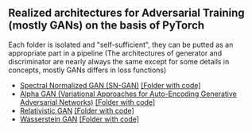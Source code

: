 ## Realized architectures for Adversarial Training (mostly GANs) on the basis of PyTorch

Each folder is isolated and "self-sufficient", they can be putted as an appropriate part in a pipeline (The architectures of generator and discriminator are nearly always the same except for some details in concepts, mostly GANs differs in loss functions)

* [Spectral Normalized GAN (SN-GAN)](https://arxiv.org/abs/1802.05957) [[Folder with code]](https://github.com/zzmtsvv/adversarial/tree/main/sn_gan)
* [Alpha GAN (Variational Approaches for Auto-Encoding Generative Adversarial Networks)](https://arxiv.org/abs/1706.04987) [[Folder with code]](https://github.com/zzmtsvv/adversarial/tree/main/alpha_gan)
* [Relativistic GAN](https://arxiv.org/abs/1807.00734v3) [[Folder with code]](https://github.com/zzmtsvv/adversarial/tree/main/relativistic_gan)
* [Wasserstein GAN](https://arxiv.org/abs/1701.07875) [[Folder with code]](https://github.com/zzmtsvv/adversarial/tree/main/wasserstein)
